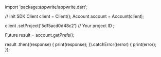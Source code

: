 import 'package:appwrite/appwrite.dart';

// Init SDK
Client client = Client();
Account account = Account(client);

client
    .setProject('5df5acd0d48c2') // Your project ID
;

Future result = account.getPrefs();

result
  .then((response) {
    print(response);
  }).catchError((error) {
    print(error);
  });
